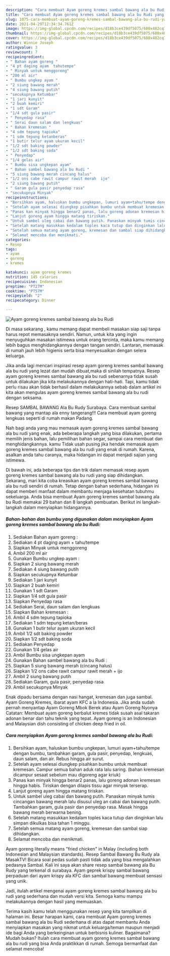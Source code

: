 ```yaml
---
description: "Cara membuat Ayam goreng kremes sambal bawang ala bu Rudi yang enak Untuk Jualan"
title: "Cara membuat Ayam goreng kremes sambal bawang ala bu Rudi yang enak Untuk Jualan"
slug: 1075-cara-membuat-ayam-goreng-kremes-sambal-bawang-ala-bu-rudi-yang-enak-untuk-jualan
date: 2021-04-29T12:34:34.761Z
image: https://img-global.cpcdn.com/recipes/d18b3ce439df5075/680x482cq70/ayam-goreng-kremes-sambal-bawang-ala-bu-rudi-foto-resep-utama.jpg
thumbnail: https://img-global.cpcdn.com/recipes/d18b3ce439df5075/680x482cq70/ayam-goreng-kremes-sambal-bawang-ala-bu-rudi-foto-resep-utama.jpg
cover: https://img-global.cpcdn.com/recipes/d18b3ce439df5075/680x482cq70/ayam-goreng-kremes-sambal-bawang-ala-bu-rudi-foto-resep-utama.jpg
author: Winnie Joseph
ratingvalue: 3
reviewcount: 7
recipeingredient:
- " Bahan ayam goreng "
- "4 pt daging ayam  tahutempe"
- " Minyak untuk menggoreng"
- "200 ml air"
- " Bumbu ungkep ayam "
- "2 siung bawang merah"
- "4 siung bawang putih"
- "secukupnya Ketumbar"
- "1 jari kunyit"
- "2 buah kemiri"
- "1 sdt Garam"
- "1/4 sdt gula pasir"
- " Penyedap rasa"
- " Serai daun salam dan lengkuas"
- " Bahan kremesan "
- "4 sdm tepung tapioka"
- "1 sdm tepung ketanberas"
- "1 butir telur ayam ukuran kecil"
- "1/2 sdt baking powder"
- "1/2 sdt baking soda"
- " Penyedap"
- "1/4 gelas air"
- " Bumbu sisa ungkepan ayam"
- " Bahan sambel bawang ala bu Rudi "
- "5 siung bawang merah cincang halus"
- "1/2 ons cabe rawit campur rawit merah  ijo"
- "2 siung bawang putih"
- " Garam gula pasir penyedap rasa"
- "secukupnya Minyak"
recipeinstructions:
- "Bersihkan ayam, haluskan bumbu ungkepan, lumuri ayam+tahu/tempe dengan bumbu, tambahkan garam, gula pasir, penyedap, lengkuas, daun salam, dan air. Rebus hingga air surut."
- "Setelah ayam selesai diungkep pisahkan bumbu untuk membuat kremesan. Campur semua bahan aduk rata lalu saring. (bahan kremesan dicampur sesaat sebelum mau digoreng agar kriuk)"
- "Panas kan minyak hingga benar2 panas, lalu goreng adonan kremesan hingga habis. Tiriskan dengan dilapis tissu agar minyak terserap."
- "Lanjut goreng ayam hingga matang tiriskan."
- "Untuk sambel uleg cabai dan bawang putih. Panaskan minyak tumis cincangan bawang merah lalu disusul uleg an cabai dan bawang putih. Tambahkan garam, gula pasir dan penyedap rasa. Masak hingga bawang merah berwarna bening."
- "Setelah matang masukkan kedalam toples kaca tutup dan dinginkan lalu simpan dikulkas bisa tahan 1 minggu."
- "Setelah semua matang ayam goreng, kremesan dan sambal siap dihidangkan."
- "Selamat mencoba dan menikmati."
categories:
- Resep
tags:
- ayam
- goreng
- kremes

katakunci: ayam goreng kremes 
nutrition: 145 calories
recipecuisine: Indonesian
preptime: "PT27M"
cooktime: "PT57M"
recipeyield: "2"
recipecategory: Dinner

---
```



![Ayam goreng kremes sambal bawang ala bu Rudi](https://img-global.cpcdn.com/recipes/d18b3ce439df5075/680x482cq70/ayam-goreng-kremes-sambal-bawang-ala-bu-rudi-foto-resep-utama.jpg)

Di masa  sekarang , kamu memang dapat membeli masakan siap saji tanpa harus repot memasaknya sendiri. Namun, untuk kita yang ingin menyuguhkan masakan istimewa untuk orang tercinta, maka kamu memang lebih bagus menghidangkannya dengan tangan sendiri. Lantaran, memasak di rumah jauh lebih higienis serta bisa menyesuaikan dengan selera keluarga.

Jika anda lagi mencari inspirasi resep ayam goreng kremes sambal bawang ala bu rudi yang lezat dan mudah dibuat,maka di sinilah tempatnya. Resep ayam goreng kremes sambal bawang ala bu rudi  sebenarnya tidak susah untuk dilakukan jika kita melakukannya dengan hati-hati. Tapi, kamu tidak perlu risau akan tidak berhasil dalam melakukannya 
sebab dalam artikel ini kita akan mengulas ayam goreng kremes sambal bawang ala bu rudi dengan seksama.  

Resep SAMBAL BAWANG Ala Bu Rudy Surabaya. Cara membuat sambal bawang yang mantap ala enny tangerang!!! Cara membuat ayam goreng lengkuas seperti di rumah makan Padang.

Nah bagi anda yang mau memasak ayam goreng kremes sambal bawang ala bu rudi yang enak, ada beberapa langkah yang bisa dilakukan, pertama memilih jenis bahan, lalu pemilihan bahan segar, sampai cara membuat dan menghidangkannya. kamu Tidak usah pusing jika hendak memasak ayam goreng kremes sambal bawang ala bu rudi yang enak di rumah. Karena, asalkan anda  tahu caranya, maka hidangan ini dapat menjadi sajian yang istimewa.

Di bawah ini, ada beberapa tips dan trik dalam memasak resep ayam goreng kremes sambal bawang ala bu rudi yang siap dihidangkan. Sekarang, mari kita coba kreasikan ayam goreng kremes sambal bawang ala bu rudi sendiri di rumah. Tetap dengan bahan sederhana, hidangan ini dapat memberi manfaat dalam membantu menjaga kesehatan tubuhmu sekeluarga. Anda bisa membuat Ayam goreng kremes sambal bawang ala bu Rudi memakai 29 bahan dan 8 langkah pembuatan. Berikut ini langkah-langkah dalam menyiapkan hidangannya.

<!--inarticleads1-->

##### Bahan-bahan dan bumbu yang digunakan dalam menyiapkan Ayam goreng kremes sambal bawang ala bu Rudi:

1. Sediakan  Bahan ayam goreng :
1. Sediakan 4 pt daging ayam + tahu/tempe
1. Siapkan  Minyak untuk menggoreng
1. Ambil 200 ml air
1. Gunakan  Bumbu ungkep ayam :
1. Siapkan 2 siung bawang merah
1. Sediakan 4 siung bawang putih
1. Siapkan secukupnya Ketumbar
1. Sediakan 1 jari kunyit
1. Siapkan 2 buah kemiri
1. Gunakan 1 sdt Garam
1. Siapkan 1/4 sdt gula pasir
1. Siapkan  Penyedap rasa
1. Sediakan  Serai, daun salam dan lengkuas
1. Siapkan  Bahan kremesan :
1. Ambil 4 sdm tepung tapioka
1. Sediakan 1 sdm tepung ketan/beras
1. Gunakan 1 butir telur ayam ukuran kecil
1. Ambil 1/2 sdt baking powder
1. Siapkan 1/2 sdt baking soda
1. Sediakan  Penyedap
1. Gunakan 1/4 gelas air
1. Ambil  Bumbu sisa ungkepan ayam
1. Gunakan  Bahan sambel bawang ala bu Rudi :
1. Siapkan 5 siung bawang merah (cincang halus)
1. Siapkan 1/2 ons cabe rawit campur rawit merah + ijo
1. Ambil 2 siung bawang putih
1. Sediakan  Garam, gula pasir, penyedap rasa
1. Ambil secukupnya Minyak


Enak dipadu bersama dengan nasi hangat, kremesan dan juga sambal. Ayam Goreng Kremes, ibarat ayam KFC a la Indonesia. Jika anda sudah pernah menyantap Ayam Goreng Mbok Berek atau Ayam Goreng Nyonya Catatan: Membuat ayam goreng berbalut kremes tidak susah asal takaran adonan benar dan tahu teknik yang tepat. Ayam goreng is an Indonesian and Malaysian dish consisting of chicken deep fried in oil. 

<!--inarticleads2-->

##### Cara menyiapkan Ayam goreng kremes sambal bawang ala bu Rudi:

1. Bersihkan ayam, haluskan bumbu ungkepan, lumuri ayam+tahu/tempe dengan bumbu, tambahkan garam, gula pasir, penyedap, lengkuas, daun salam, dan air. Rebus hingga air surut.
1. Setelah ayam selesai diungkep pisahkan bumbu untuk membuat kremesan. Campur semua bahan aduk rata lalu saring. (bahan kremesan dicampur sesaat sebelum mau digoreng agar kriuk)
1. Panas kan minyak hingga benar2 panas, lalu goreng adonan kremesan hingga habis. Tiriskan dengan dilapis tissu agar minyak terserap.
1. Lanjut goreng ayam hingga matang tiriskan.
1. Untuk sambel uleg cabai dan bawang putih. Panaskan minyak tumis cincangan bawang merah lalu disusul uleg an cabai dan bawang putih. Tambahkan garam, gula pasir dan penyedap rasa. Masak hingga bawang merah berwarna bening.
1. Setelah matang masukkan kedalam toples kaca tutup dan dinginkan lalu simpan dikulkas bisa tahan 1 minggu.
1. Setelah semua matang ayam goreng, kremesan dan sambal siap dihidangkan.
1. Selamat mencoba dan menikmati.


Ayam goreng literally means &#34;fried chicken&#34; in Malay (including both Indonesian and Malaysian standards). Resep Sambal Bawang Bu Rudy ala MasakTV! Bicara soal pedas sudah pasti tidak ada yang bisa mengalahkan pedasnya Sambal. Kali ini saya akan share resep sambal bawang ala Bu Rudy yang terkenal di surabaya. Ayam geprek krispy sambal bawang perpaduan dari ayam krispy ala KFC dan sambal bawang membuat sensasi yang unik. 

Jadi, itulah artikel mengenai  ayam goreng kremes sambal bawang ala bu rudi  yang sederhana dan mudah versi kita. Semoga kamu mampu melakukannya dengan hasil yang memuaskan. 

Terima kasih kamu telah menggunakan resep yang kita tampilkan di halaman ini. Besar harapan kami, cara membuat  Ayam goreng kremes sambal bawang ala bu Rudi sederhana di atas dapat membantu Anda menyiapkan masakan yang nikmat untuk keluarga/teman maupun menjadi ide bagi Anda yang berkeinginan untuk berbisnis kuliner. Bagaimana? Mudah bukan? Itulah cara membuat ayam goreng kremes sambal bawang ala bu rudi yang bisa Anda praktikkan di rumah. Semoga bermanfaat dan selamat mencoba!

